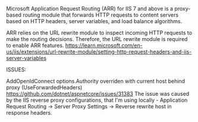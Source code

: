 Microsoft Application Request Routing (ARR) for IIS 7 and above is a proxy-based routing module that forwards HTTP requests to content servers based on HTTP headers, server variables, and load balance algorithms.

ARR relies on the URL rewrite module to inspect incoming HTTP requests to make the routing decisions. Therefore, the URL rewrite module is required to enable ARR features.
https://learn.microsoft.com/en-us/iis/extensions/url-rewrite-module/setting-http-request-headers-and-iis-server-variables


ISSUES:

AddOpenIdConnect options.Authority overriden with current host behind proxy (UseForwardedHeaders)
https://github.com/dotnet/aspnetcore/issues/31383
The issue was caused by the IIS reverse proxy configurations, that I'm using locally - Application Request Routing -> Server Proxy Settings -> Reverse rewrite host in response headers.
